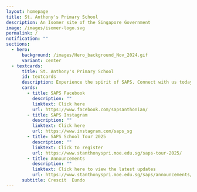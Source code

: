 ```yaml
---
layout: homepage
title: St. Anthony's Primary School
description: An Isomer site of the Singapore Government
image: /images/isomer-logo.svg
permalink: /
notification: ""
sections:
  - hero:
      background: /images/Hero_background_Nov_2024.gif
      variant: center
  - textcards:
      title: St. Anthony's Primary School
      id: textcards
      description: Experience the spirit of SAPS. Connect with us today!
      cards:
        - title: SAPS Facebook
          description: ""
          linktext: Click here
          url: https://www.facebook.com/sapsanthonian/
        - title: SAPS Instagram
          description: ""
          linktext: Click here
          url: https://www.instagram.com/saps_sg
        - title: SAPS School Tour 2025
          description: ""
          linktext: Click to register
          url: https://www.stanthonyspri.moe.edu.sg/saps-tour-2025/
        - title: Announcements
          description: ""
          linktext: Click here to view the latest updates
          url: https://www.stanthonyspri.moe.edu.sg/saps/announcements/
      subtitle: Crescit  Eundo
---
```

